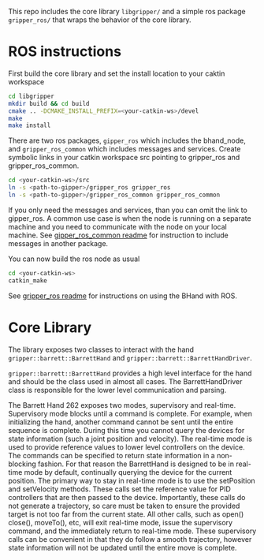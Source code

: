 
This repo includes the core library `libgripper/` and a simple ros package `gripper_ros/` that wraps the behavior of the core library.
# ROS instructions

First build the core library and set the install location to your caktin workspace
```bash
cd libgripper
mkdir build && cd build
cmake .. -DCMAKE_INSTALL_PREFIX=<your-catkin-ws>/devel
make
make install
```

There are two ros packages, `gipper_ros` which includes the bhand_node, and `gripper_ros_common` which includes messages and services.
Create symbolic links in your catkin workspace src pointing to gripper_ros and gripper_ros_common.
```bash
cd <your-catkin-ws>/src
ln -s <path-to-gipper>/gripper_ros gripper_ros
ln -s <path-to-gipper>/gripper_ros_common gripper_ros_common
```
If you only need the messages and services, than you can omit the link to gipper_ros. A common use case is when the node is running on a separate machine and you need to communicate with the node on your local machine. See [gipper_ros_common readme](gripper_ros_common/README.md) for instruction to include messages in another package.

You can now build the ros node as usual
```bash
cd <your-catkin-ws>
catkin_make
```
See [gripper_ros readme](gripper_ros/README.md) for instructions on using the BHand with ROS.
# Core Library
The library exposes two classes to interact with the hand `gripper::barrett::BarrettHand` and `gripper::barrett::BarrettHandDriver`.


`gripper::barrett::BarrettHand` provides a high level interface for the hand and should be the class used in almost all cases. The BarrettHandDriver class is responsible for the lower level communication and parsing.

The Barrett Hand 262 exposes two modes, supervisory and real-time. Supervisory mode blocks until a command is complete. For example, when initializing the hand, another command cannot be sent until the entire sequence is complete. During this time you cannot query the devices for state information (such a joint position and velocity). 
The real-time mode is used to provide reference values to lower level controllers on the device. The commands can be specified to return state information in a non-blocking fashion. For that reason the BarrettHand is designed to be in real-time mode by default, continually querying the device for the current position. 
The primary way to stay in real-time mode is to use the setPosition and setVelocity methods. These calls set the reference value for PID controllers that are then passed to the device. Importantly, these calls do not generate a trajectory, so care must be taken to ensure the provided target is not too far from the current state. 
All other calls, such as open() close(), moveTo(), etc, will exit real-time mode, issue the supervisory command, and the immediately return to real-time mode. 
These supervisory calls can be convenient in that they do follow a smooth trajectory, however state information will not be updated until the entire move is complete.
